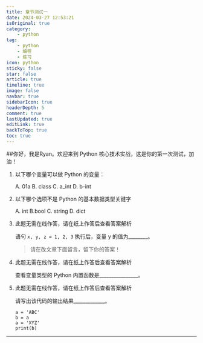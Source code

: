 ```yaml
---
title: 章节测试一
date: 2024-03-27 12:53:21
isOriginal: true
category:
    - python
tag:
    - python
    - 编程
    - 练习
icon: python
sticky: false
star: false
article: true
timeline: true
image: false
navbar: true
sidebarIcon: true
headerDepth: 5
comment: true
lastUpdated: true
editLink: true
backToTop: true
toc: true
---
```


##你好，我是Ryan。欢迎来到 Python 核心技术实战，这是你的第一次测试，加油！

1. 以下哪个变量可以做 Python 的变量：

    A. 01a B. class C. a_int D. b-int

2. 以下哪个选项不是 Python 的基本数据类型关键字

    A. int B.bool C. string D. dict

3. 此题无需在线作答，请在纸上作答后查看答案解析

    语句 `x, y, z = 1, 2, 3` 执行后，变量 y 的值为__*_____*_。

    > 请在改文章下面留言，留下你的答案！

4. 此题无需在线作答，请在纸上作答后查看答案解析

    查看变量类型的 Python 内置函数是________________。

5. 此题无需在线作答，请在纸上作答后查看答案解析

    请写出该代码的输出结果_____________。

    ```text
    a = 'ABC'
    b = a
    a = 'XYZ'
    print(b)
    ```

------

